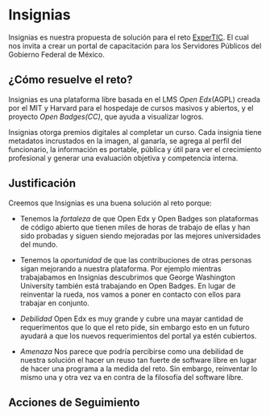 # Insignias

  Insignias es nuestra propuesta de solución para el reto [ExperTIC](http://retos.datos.gob.mx/retos/9-expertic). El cual nos invita a crear un portal de capacitación para los Servidores Públicos del Gobierno Federal de México.

## ¿Cómo resuelve el reto?

Insignias es una plataforma libre basada en el LMS *Open Edx*(AGPL) creada por el MIT y Harvard para el hospedaje de cursos masivos y abiertos, y el proyecto *Open Badges(CC)*, que ayuda a visualizar logros.

Insignias otorga premios digitales al completar un curso. Cada insignia tiene metadatos incrustados en la imagen, al ganarla, se agrega al perfil del funcionario, la información es portable, pública y útil para ver el crecimiento profesional y generar una evaluación objetiva y competencia interna.

## Justificación
Creemos que Insignias es una buena solución al reto porque:

* Tenemos la *fortaleza* de que Open Edx y Open Badges son plataformas de código abierto que tienen miles de horas de trabajo de ellas y han sido probadas y siguen siendo mejoradas por las mejores universidades del mundo.

* Tenemos la *oportunidad* de que las contribuciones de otras personas sigan mejorando a nuestra plataforma. Por ejemplo mientras trabajabamos en Insignias descubrimos que George Washington University también está trabajando en Open Badges. En lugar de reinventar la rueda, nos vamos a poner en contacto con ellos para trabajar en conjunto.

* *Debilidad* Open Edx es muy grande y cubre una mayar cantidad de requerimentos que lo que el reto pide, sin embargo esto en un futuro ayudará a que los nuevos requerimientos del portal ya estén cubiertos.

* *Amenaza* Nos parece que podría percibirse como una debilidad de nuestra solución el hacer un reuso tan fuerte de software libre en lugar de hacer una programa a la medida del reto. Sin embargo, reinventar lo mismo una y otra vez va en contra de la filosofía del software libre.

## Acciones de Seguimiento

